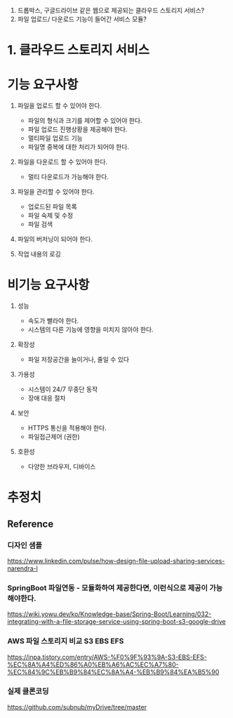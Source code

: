 1. 드롭박스, 구글드라이브 같은 웹으로 제공되는 클라우드 스토리지 서비스?
2. 파일 업로드/ 다운로드 기능이 들어간 서비스 모듈?

# 1. 클라우드 스토리지 서비스

# 기능 요구사항

1. 파일을 업로드 할 수 있어야 한다.

   - 파일의 형식과 크기를 제어할 수 있어야 한다.
   - 파일 업로드 진행상황을 제공해야 한다.
   - 멀티파일 업로드 기능
   - 파일명 중복에 대한 처리가 되어야 한다.

2. 파일을 다운로드 할 수 있어야 한다.

   - 멀티 다운로드가 가능해야 한다.

3. 파일을 관리할 수 있어야 한다.
   - 업로드된 파일 목록
   - 파일 숙제 및 수정
   - 파일 검색
4. 파일의 버저닝이 되어야 한다.
5. 작업 내용의 로깅

# 비기능 요구사항

1. 성능

   - 속도가 빨라야 한다.
   - 시스템의 다른 기능에 영향을 미치지 않아야 한다.

2. 확장성

   - 파일 저장공간을 늘이거나, 줄일 수 있다

3. 가용성

   - 시스템이 24/7 무중단 동작
   - 장애 대응 절차

4. 보안

   - HTTPS 통신을 적용해야 한다.
   - 파일접근제어 (권한)

5. 호환성
   - 다양한 브라우저, 디바이스

# 추정치

## Reference

### 디자인 샘플

https://www.linkedin.com/pulse/how-design-file-upload-sharing-services-narendra-l

### SpringBoot 파일연동 - 모듈화하여 제공한다면, 이런식으로 제공이 가능해야한다.

https://wiki.yowu.dev/ko/Knowledge-base/Spring-Boot/Learning/032-integrating-with-a-file-storage-service-using-spring-boot-s3-google-drive

### AWS 파일 스토리지 비교 S3 EBS EFS

https://inpa.tistory.com/entry/AWS-%F0%9F%93%9A-S3-EBS-EFS-%EC%8A%A4%ED%86%A0%EB%A6%AC%EC%A7%80-%EC%84%9C%EB%B9%84%EC%8A%A4-%EB%B9%84%EA%B5%90

### 실제 클론코딩

https://github.com/subnub/myDrive/tree/master
